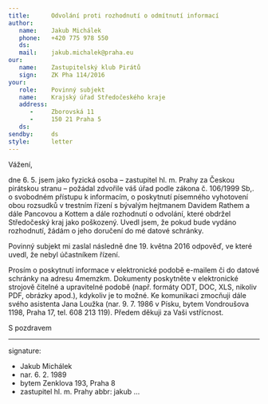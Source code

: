```yaml
---
title:      Odvolání proti rozhodnutí o odmítnutí informací
author:
   name:    Jakub Michálek
   phone:   +420 775 978 550
   ds:      
   mail:    jakub.michalek@praha.eu
our:
   name:    Zastupitelský klub Pirátů
   sign:    ZK Pha 114/2016
your:
   role:    Povinný subjekt
   name:    Krajský úřad Středočeského kraje
   address:
      -     Zborovská 11
      -     150 21 Praha 5
   ds:      
sendby:     ds
style:      letter
---
```


Vážení,

dne 6. 5. jsem jako fyzická osoba – zastupitel hl. m. Prahy za Českou pirátskou stranu – požádal zdvořile váš úřad podle zákona č. 106/1999 Sb,. o svobodném přístupu k informacím, o poskytnutí písemného vyhotovení obou rozsudků v trestním řízení s bývalým hejtmanem Davidem Rathem a dále Pancovou a Kottem a dále rozhodnutí o odvolání, které obdržel Středočeský kraj jako poškozený. Uvedl jsem, že pokud bude vydáno rozhodnutí, žádám o jeho doručení do mé datové schránky.

Povinný subjekt mi zaslal následně dne 19. května 2016 odpověď, ve které uvedl, že nebyl účastníkem řízení. 

Prosím o poskytnutí informace v elektronické podobě e-mailem či do datové schránky na adresu 4memzkm. Dokumenty poskytněte v elektronické strojově čitelné a upravitelné podobě (např. formáty ODT, DOC, XLS, nikoliv PDF, obrázky apod.), kdykoliv je to možné. Ke komunikaci zmocňuji dále svého asistenta Jana Loužka (nar. 9. 7. 1986 v Písku, bytem Vondroušova 1198, Praha 17, tel. 608 213 119). Předem děkuji za Vaši vstřícnost.

S pozdravem

---
signature: 
  - Jakub Michálek
  - nar. 6. 2. 1989
  - bytem Zenklova 193, Praha 8
  - zastupitel hl. m. Prahy
abbr:       jakub
...
